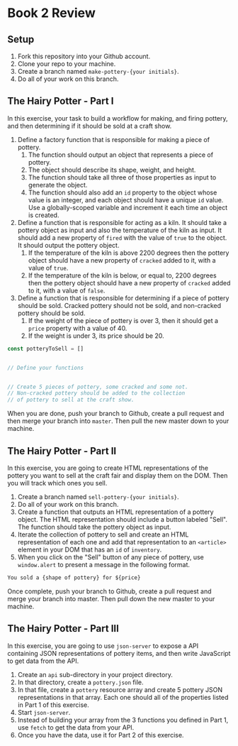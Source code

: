 # Book 2 Review

## Setup

1. Fork this repository into your Github account.
1. Clone your repo to your machine.
1. Create a branch named `make-pottery-{your initials}`.
1. Do all of your work on this branch.

## The Hairy Potter - Part I

In this exercise, your task to build a workflow for making, and firing pottery, and then determining if it should be sold at a craft show.

1. Define a factory function that is responsible for making a piece of pottery.
    1. The function should output an object that represents a piece of pottery.
    1. The object should describe its shape, weight, and height.
    1. The function should take all three of those properties as input to generate the object.
    1. The function should also add an `id` property to the object whose value is an integer, and each object should have a unique `id` value. Use a globally-scoped variable and increment it each time an object is created.
1. Define a function that is responsible for acting as a kiln. It should take a pottery object as input and also the temperature of the kiln as input. It should add a new property of `fired` with the value of `true` to the object. It should output the pottery object.
    1. If the temperature of the kiln is above 2200 degrees then the pottery object should have a new property of `cracked` added to it, with a value of `true`.
    1. If the temperature of the kiln is below, or equal to, 2200 degrees then the pottery object should have a new property of `cracked` added to it, with a value of `false`.
1. Define a function that is responsible for determining if a piece of pottery should be sold. Cracked pottery should not be sold, and non-cracked pottery should be sold.
    1. If the weight of the piece of pottery is over 3, then it should get a `price` property with a value of 40.
    1. If the weight is under 3, its price should be 20.

```js
const potteryToSell = []


// Define your functions


// Create 5 pieces of pottery, some cracked and some not.
// Non-cracked pottery should be added to the collection
// of pottery to sell at the craft show.
```

When you are done, push your branch to Github, create a pull request and then merge your branch into `master`. Then pull the new master down to your machine.

## The Hairy Potter - Part II

In this exercise, you are going to create HTML representations of the pottery you want to sell at the craft fair and display them on the DOM. Then you will track which ones you sell.

1. Create a branch named `sell-pottery-{your initials}`.
1. Do all of your work on this branch.
1. Create a function that outputs an HTML representation of a pottery object. The HTML representation should include a button labeled "Sell". The function should take the pottery object as input.
1. Iterate the collection of pottery to sell and create an HTML representation of each one and add that representation to an `<article>` element in your DOM that has an `id` of `inventory`.
1. When you click on the "Sell" button of any piece of pottery, use `window.alert` to present a message in the following format.

```html
You sold a {shape of pottery} for ${price}
```

Once complete, push your branch to Github, create a pull request and merge your branch into master. Then pull down the new master to your machine.

## The Hairy Potter - Part III

In this exercise, you are going to use `json-server` to expose a API containing JSON representations of pottery items, and then write JavaScript to get data from the API.

1. Create an `api` sub-directory in your project directory.
1. In that directory, create a `pottery.json` file.
1. In that file, create a `pottery` resource array and create 5 pottery JSON representations in that array. Each one should all of the properties listed in Part 1 of this exercise.
1. Start `json-server`.
1. Instead of building your array from the 3 functions you defined in Part 1, use `fetch` to get the data from your API.
1. Once you have the data, use it for Part 2 of this exercise.